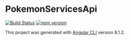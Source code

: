 # PokemonServicesApi
[![Build Status](https://travis-ci.org/JoniAguero/poke-lib-api.svg?branch=master)](https://travis-ci.org/JoniAguero/poke-lib-api)
[![npm version](https://badge.fury.io/js/poke-lib-api.svg)](https://badge.fury.io/js/poke-lib-api)

This project was generated with [Angular CLI](https://github.com/angular/angular-cli) version 8.1.2.

